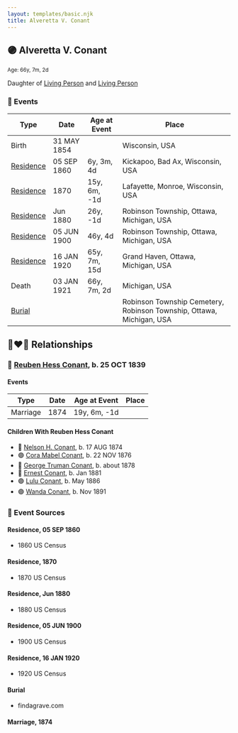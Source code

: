 ```yaml
---
layout: templates/basic.njk
title: Alveretta V. Conant
---
```

## 🟣 Alveretta V. Conant
<small>Age: 66y, 7m, 2d</small>

Daughter of [Living Person](/people/6/67469728) and [Living Person](/people/7/76673536)

### 📆 Events

Type | Date | Age at Event | Place
------ | ------ | ------ | ------
Birth | 31 MAY 1854 |  | Wisconsin, USA
[Residence](#event-event-0) | 05 SEP 1860 | 6y, 3m, 4d | Kickapoo, Bad Ax, Wisconsin, USA
[Residence](#event-event-1) | 1870 | 15y, 6m, -1d | Lafayette, Monroe, Wisconsin, USA
[Residence](#event-event-2) | Jun 1880 | 26y, -1d | Robinson Township, Ottawa, Michigan, USA
[Residence](#event-event-3) | 05 JUN 1900 | 46y, 4d | Robinson Township, Ottawa, Michigan, USA
[Residence](#event-event-4) | 16 JAN 1920 | 65y, 7m, 15d | Grand Haven, Ottawa, Michigan, USA
Death | 03 JAN 1921 | 66y, 7m, 2d | Michigan, USA
[Burial](#event-event-10) |  |  | Robinson Township Cemetery, Robinson Township, Ottawa, Michigan, USA

## 👩‍❤️‍👨 Relationships

### 🔵 [Reuben Hess Conant](/people/3/37326838), b. 25 OCT 1839

#### Events

Type | Date | Age at Event | Place
------ | ------ | ------ | ------
Marriage | 1874 | 19y, 6m, -1d |
#### Children With Reuben Hess Conant
* 🔵 [Nelson H. Conant](/people/9/90473988), b. 17 AUG 1874
* 🟣 [Cora Mabel Conant](/people/7/75623980), b. 22 NOV 1876
* 🔵 [George Truman Conant](/people/5/50624075), b. about 1878
* 🔵 [Ernest Conant](/people/4/4994264), b. Jan 1881
* 🟣 [Lulu Conant](/people/6/66371832), b. May 1886
* 🟣 [Wanda Conant](/people/3/3340870), b. Nov 1891
### 📰 Event Sources

#### <a id="event-event-0"></a> Residence, 05 SEP 1860
* 1860 US Census

#### <a id="event-event-1"></a> Residence, 1870
* 1870 US Census

#### <a id="event-event-2"></a> Residence, Jun 1880
* 1880 US Census

#### <a id="event-event-3"></a> Residence, 05 JUN 1900
* 1900 US Census

#### <a id="event-event-4"></a> Residence, 16 JAN 1920
* 1920 US Census

#### <a id="event-event-10"></a> Burial
* findagrave.com

#### <a id="event-family-0-event-0"></a> Marriage, 1874
